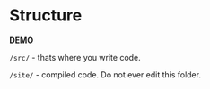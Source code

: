 Structure
=============
[**DEMO**](https://makecode.github.io/ico-monitor/build/)

`/src/` - thats where you write code.

`/site/` - compiled code. Do not ever edit this folder.